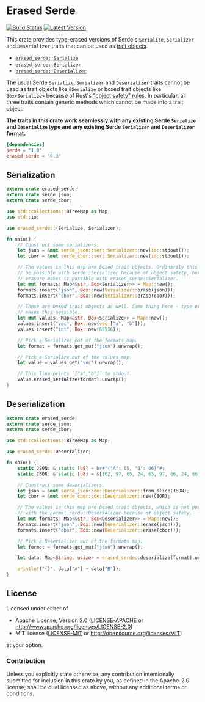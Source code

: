 Erased Serde
============

[![Build Status](https://api.travis-ci.org/dtolnay/erased-serde.svg?branch=master)](https://travis-ci.org/dtolnay/erased-serde)
[![Latest Version](https://img.shields.io/crates/v/erased-serde.svg)](https://crates.io/crates/erased-serde)

This crate provides type-erased versions of Serde's `Serialize`, `Serializer`
and `Deserializer` traits that can be used as [trait
objects](https://doc.rust-lang.org/book/trait-objects.html).

- [`erased_serde::Serialize`](https://docs.rs/erased-serde/0.1.3/erased_serde/trait.Serialize.html)
- [`erased_serde::Serializer`](https://docs.rs/erased-serde/0.1.3/erased_serde/trait.Serializer.html)
- [`erased_serde::Deserializer`](https://docs.rs/erased-serde/0.1.3/erased_serde/trait.Deserializer.html)

The usual Serde `Serialize`, `Serializer` and `Deserializer` traits cannot be
used as trait objects like `&Serialize` or boxed trait objects like
`Box<Serialize>` because of Rust's ["object safety"
rules](http://huonw.github.io/blog/2015/01/object-safety/). In particular, all
three traits contain generic methods which cannot be made into a trait object.

**The traits in this crate work seamlessly with any existing Serde `Serialize`
and `Deserialize` type and any existing Serde `Serializer` and `Deserializer`
format.**

```toml
[dependencies]
serde = "1.0"
erased-serde = "0.3"
```

## Serialization

```rust
extern crate erased_serde;
extern crate serde_json;
extern crate serde_cbor;

use std::collections::BTreeMap as Map;
use std::io;

use erased_serde::{Serialize, Serializer};

fn main() {
    // Construct some serializers.
    let json = &mut serde_json::ser::Serializer::new(io::stdout());
    let cbor = &mut serde_cbor::ser::Serializer::new(io::stdout());

    // The values in this map are boxed trait objects. Ordinarily this would not
    // be possible with serde::Serializer because of object safety, but type
    // erasure makes it possible with erased_serde::Serializer.
    let mut formats: Map<&str, Box<Serializer>> = Map::new();
    formats.insert("json", Box::new(Serializer::erase(json)));
    formats.insert("cbor", Box::new(Serializer::erase(cbor)));

    // These are boxed trait objects as well. Same thing here - type erasure
    // makes this possible.
    let mut values: Map<&str, Box<Serialize>> = Map::new();
    values.insert("vec", Box::new(vec!["a", "b"]));
    values.insert("int", Box::new(65536));

    // Pick a Serializer out of the formats map.
    let format = formats.get_mut("json").unwrap();

    // Pick a Serialize out of the values map.
    let value = values.get("vec").unwrap();

    // This line prints `["a","b"]` to stdout.
    value.erased_serialize(format).unwrap();
}
```

## Deserialization

```rust
extern crate erased_serde;
extern crate serde_json;
extern crate serde_cbor;

use std::collections::BTreeMap as Map;

use erased_serde::Deserializer;

fn main() {
    static JSON: &'static [u8] = br#"{"A": 65, "B": 66}"#;
    static CBOR: &'static [u8] = &[162, 97, 65, 24, 65, 97, 66, 24, 66];

    // Construct some deserializers.
    let json = &mut serde_json::de::Deserializer::from_slice(JSON);
    let cbor = &mut serde_cbor::de::Deserializer::new(CBOR);

    // The values in this map are boxed trait objects, which is not possible
    // with the normal serde::Deserializer because of object safety.
    let mut formats: Map<&str, Box<Deserializer>> = Map::new();
    formats.insert("json", Box::new(Deserializer::erase(json)));
    formats.insert("cbor", Box::new(Deserializer::erase(cbor)));

    // Pick a Deserializer out of the formats map.
    let format = formats.get_mut("json").unwrap();

    let data: Map<String, usize> = erased_serde::deserialize(format).unwrap();

    println!("{}", data["A"] + data["B"]);
}
```

## License

Licensed under either of

 * Apache License, Version 2.0 ([LICENSE-APACHE](LICENSE-APACHE) or http://www.apache.org/licenses/LICENSE-2.0)
 * MIT license ([LICENSE-MIT](LICENSE-MIT) or http://opensource.org/licenses/MIT)

at your option.

### Contribution

Unless you explicitly state otherwise, any contribution intentionally submitted
for inclusion in this crate by you, as defined in the Apache-2.0 license, shall
be dual licensed as above, without any additional terms or conditions.
